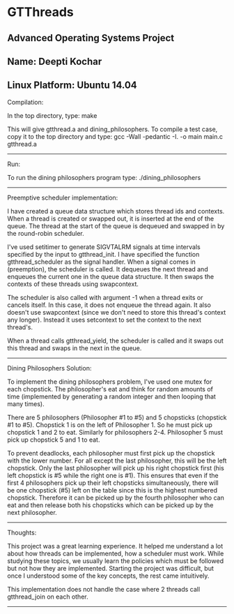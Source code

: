# GTThreads
Advanced Operating Systems Project
--------------------------------------------------------------------------------------------
Name: Deepti Kochar
--------------------------------------------------------------------------------------------
Linux Platform: Ubuntu 14.04
--------------------------------------------------------------------------------------------
Compilation:

In the top directory, type: 
make

This will give gtthread.a and dining_philosophers.
To compile a test case, copy it to the top directory and type:
gcc -Wall -pedantic -I. -o main main.c gtthread.a

--------------------------------------------------------------------------------------------
Run:

To run the dining philosophers program type:
./dining_philosophers

--------------------------------------------------------------------------------------------
Preemptive scheduler implementation:

I have created a queue data structure which stores thread ids and contexts. When a thread is created or swapped out, it is inserted at the end of the queue. The thread at the start of the queue is dequeued and swapped in by the round-robin scheduler.

I've used setitimer to generate SIGVTALRM signals at time intervals specified by the input to gtthread_init. I have specified the function gtthread_scheduler as the signal handler. When a signal comes in (preemption), the scheduler is called. It dequeues the next thread and enqueues the current one in the queue data structure. It then swaps the contexts of these threads using swapcontext.

The scheduler is also called with argument -1 when a thread exits or cancels itself. In this case, it does not enqueue the thread again. It also doesn't use swapcontext (since we don't need to store this thread's context any longer). Instead it uses setcontext to set the context to the next thread's.

When a thread calls gtthread_yield, the scheduler is called and it swaps out this thread and swaps in the next in the queue.

--------------------------------------------------------------------------------------------
Dining Philosophers Solution:

To implement the dining philosophers problem, I've used one mutex for each chopstick. The philosopher's eat and think for random amounts of time (implemented by generating a random integer and then looping that many times).

There are 5 philosophers (Philosopher #1 to #5) and 5 chopsticks (chopstick #1 to #5). Chopstick 1 is on the left of Philosopher 1. So he must pick up chopstick 1 and 2 to eat. Similarly for philosophers 2-4. Philosopher 5 must pick up chopstick 5 and 1 to eat.

To prevent deadlocks, each philosopher must first pick up the chopstick with the lower number. For all except the last philosopher, this will be the left chopstick. Only the last philosopher will pick up his right chopstick first (his left chopstick is #5 while the right one is #1). This ensures that even if the first 4 philosophers pick up their left chopsticks simultaneously, there will be one chopstick (#5) left on the table since this is the highest numbered chopstick. Therefore it can be picked up by the fourth philosopher who can eat and then release both his chopsticks which can be picked up by the next philosopher.

--------------------------------------------------------------------------------------------
Thoughts:

This project was a great learning experience. It helped me understand a lot about how threads can be implemented, how a scheduler must work. While studying these topics, we usually learn the policies which must be followed but not how they are implemented. Starting the project was difficult, but once I understood some of the key concepts, the rest came intuitively.

This implementation does not handle the case where 2 threads call gtthread_join on each other.

--------------------------------------------------------------------------------------------
